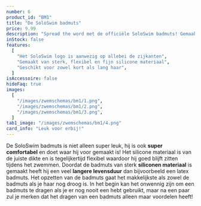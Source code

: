 ```yaml
---
number: 6
product_id: "BM1"
title: "De SoloSwim badmuts"
price: 9.99
description: "Spread the word met de officiële SoloSwim badmuts! Gemaakt van sterk, flexibel en fijn siliconen materiaal wat zorgt voor een comfortabele pasvorm. Het dragen van een badmuts helpt lang haar uit het gezicht te houden, zo kun jij je beter focussen op het zwemmen."
inStock: false
features:
  [
    "Het SoloSwim logo is aanwezig op allebei de zijkanten",
    "Gemaakt van sterk, flexibel en fijn silicone materiaal",
    "Geschikt voor zowel kort als lang haar",
  ]
isAccessoire: false
hideFaq: true
images:
  [
    "/images/zwemschemas/bm1/1.png",
    "/images/zwemschemas/bm1/2.png",
    "/images/zwemschemas/bm1/3.png",
  ]
tab1_image: "/images/zwemschemas/bm1/4.png"
card_info: "Leuk voor erbij!"
---
```


De SoloSwim badmuts is niet alleen super leuk, hij is ook **super comfortabel** en doet waar hij voor gemaakt is! Het silicone materiaal is van de juiste dikte en is tegelijkertijd flexibel waardoor hij goed blijft zitten tijdens het zwemmen. Doordat de badmuts van sterk **siliconen materiaal** is gemaakt heeft hij een veel **langere levensduur** dan bijvoorbeeld een latex badmuts. Het opzetten van de badmuts gaat het makkelijkste als zowel de badmuts als je haar nog droog is. In het begin kan het onwennig zijn om een badmuts te dragen als je er nog nooit een hebt gebruikt, maar na een paar zul je merken dat het dragen van een badmuts alleen maar voordelen heeft!
